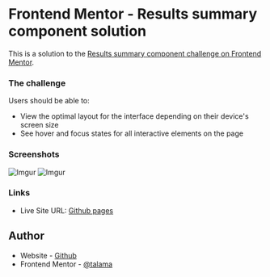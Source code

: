 # Frontend Mentor - Results summary component solution

This is a solution to the [Results summary component challenge on Frontend Mentor](https://www.frontendmentor.io/challenges/results-summary-component-CE_K6s0maV).

### The challenge

Users should be able to:

- View the optimal layout for the interface depending on their device's screen size
- See hover and focus states for all interactive elements on the page

### Screenshots

![Imgur](https://i.imgur.com/IYXzFum.png)
![Imgur](https://i.imgur.com/9SlwSNn.png)

### Links

- Live Site URL: [Github pages](https://talama.github.io/summaryComponent/)

## Author

- Website - [Github](https://github.com/)
- Frontend Mentor - [@talama](https://www.frontendmentor.io/profile/talama)
